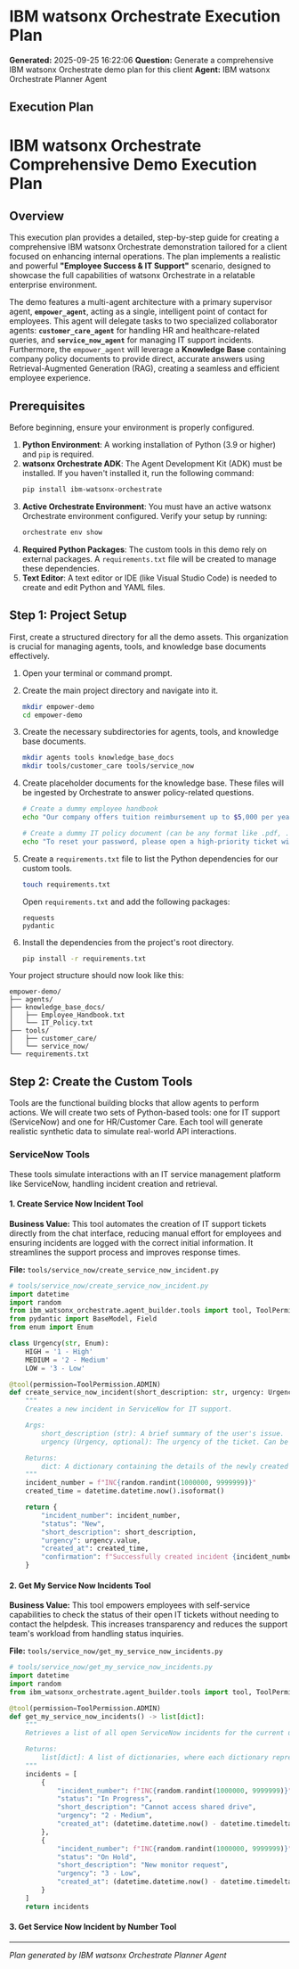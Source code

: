 # IBM watsonx Orchestrate Execution Plan

**Generated:** 2025-09-25 16:22:06
**Question:** Generate a comprehensive IBM watsonx Orchestrate demo plan for this client
**Agent:** IBM watsonx Orchestrate Planner Agent

## Execution Plan

# IBM watsonx Orchestrate Comprehensive Demo Execution Plan

## Overview

This execution plan provides a detailed, step-by-step guide for creating a comprehensive IBM watsonx Orchestrate demonstration tailored for a client focused on enhancing internal operations. The plan implements a realistic and powerful **"Employee Success & IT Support"** scenario, designed to showcase the full capabilities of watsonx Orchestrate in a relatable enterprise environment.

The demo features a multi-agent architecture with a primary supervisor agent, **`empower_agent`**, acting as a single, intelligent point of contact for employees. This agent will delegate tasks to two specialized collaborator agents: **`customer_care_agent`** for handling HR and healthcare-related queries, and **`service_now_agent`** for managing IT support incidents. Furthermore, the `empower_agent` will leverage a **Knowledge Base** containing company policy documents to provide direct, accurate answers using Retrieval-Augmented Generation (RAG), creating a seamless and efficient employee experience.

## Prerequisites

Before beginning, ensure your environment is properly configured.

1.  **Python Environment**: A working installation of Python (3.9 or higher) and `pip` is required.
2.  **watsonx Orchestrate ADK**: The Agent Development Kit (ADK) must be installed. If you haven't installed it, run the following command:
    ```bash
    pip install ibm-watsonx-orchestrate
    ```
3.  **Active Orchestrate Environment**: You must have an active watsonx Orchestrate environment configured. Verify your setup by running:
    ```bash
    orchestrate env show
    ```
4.  **Required Python Packages**: The custom tools in this demo rely on external packages. A `requirements.txt` file will be created to manage these dependencies.
5.  **Text Editor**: A text editor or IDE (like Visual Studio Code) is needed to create and edit Python and YAML files.

## Step 1: Project Setup

First, create a structured directory for all the demo assets. This organization is crucial for managing agents, tools, and knowledge base documents effectively.

1.  Open your terminal or command prompt.
2.  Create the main project directory and navigate into it.

    ```bash
    mkdir empower-demo
    cd empower-demo
    ```

3.  Create the necessary subdirectories for agents, tools, and knowledge base documents.

    ```bash
    mkdir agents tools knowledge_base_docs
    mkdir tools/customer_care tools/service_now
    ```

4.  Create placeholder documents for the knowledge base. These files will be ingested by Orchestrate to answer policy-related questions.

    ```bash
    # Create a dummy employee handbook
    echo "Our company offers tuition reimbursement up to $5,000 per year for approved courses. To be eligible, employees must be full-time and have completed at least one year of service. All courses must be related to the employee's current role or a potential future role within the company. Approval from the employee's manager is required before enrollment." > knowledge_base_docs/Employee_Handbook.txt

    # Create a dummy IT policy document (can be any format like .pdf, .txt, .docx)
    echo "To reset your password, please open a high-priority ticket with the IT department using the 'create ticket' command. For urgent system-wide outages, please contact the IT helpdesk directly via phone." > knowledge_base_docs/IT_Policy.txt
    ```

5.  Create a `requirements.txt` file to list the Python dependencies for our custom tools.

    ```bash
    touch requirements.txt
    ```
    Open `requirements.txt` and add the following packages:
    ```text
    requests
    pydantic
    ```
6.  Install the dependencies from the project's root directory.
    ```bash
    pip install -r requirements.txt
    ```

Your project structure should now look like this:

```
empower-demo/
├── agents/
├── knowledge_base_docs/
│   ├── Employee_Handbook.txt
│   └── IT_Policy.txt
├── tools/
│   ├── customer_care/
│   └── service_now/
└── requirements.txt
```

## Step 2: Create the Custom Tools

Tools are the functional building blocks that allow agents to perform actions. We will create two sets of Python-based tools: one for IT support (ServiceNow) and one for HR/Customer Care. Each tool will generate realistic synthetic data to simulate real-world API interactions.

### ServiceNow Tools

These tools simulate interactions with an IT service management platform like ServiceNow, handling incident creation and retrieval.

#### 1. Create Service Now Incident Tool
**Business Value:** This tool automates the creation of IT support tickets directly from the chat interface, reducing manual effort for employees and ensuring incidents are logged with the correct initial information. It streamlines the support process and improves response times.

**File:** `tools/service_now/create_service_now_incident.py`
```python
# tools/service_now/create_service_now_incident.py
import datetime
import random
from ibm_watsonx_orchestrate.agent_builder.tools import tool, ToolPermission
from pydantic import BaseModel, Field
from enum import Enum

class Urgency(str, Enum):
    HIGH = '1 - High'
    MEDIUM = '2 - Medium'
    LOW = '3 - Low'

@tool(permission=ToolPermission.ADMIN)
def create_service_now_incident(short_description: str, urgency: Urgency = Urgency.LOW) -> dict:
    """
    Creates a new incident in ServiceNow for IT support.

    Args:
        short_description (str): A brief summary of the user's issue.
        urgency (Urgency, optional): The urgency of the ticket. Can be one of "1 - High", "2 - Medium", or "3 - Low". Defaults to "3 - Low".

    Returns:
        dict: A dictionary containing the details of the newly created incident, including the incident number and status.
    """
    incident_number = f"INC{random.randint(1000000, 9999999)}"
    created_time = datetime.datetime.now().isoformat()

    return {
        "incident_number": incident_number,
        "status": "New",
        "short_description": short_description,
        "urgency": urgency.value,
        "created_at": created_time,
        "confirmation": f"Successfully created incident {incident_number}."
    }
```

#### 2. Get My Service Now Incidents Tool
**Business Value:** This tool empowers employees with self-service capabilities to check the status of their open IT tickets without needing to contact the helpdesk. This increases transparency and reduces the support team's workload from handling status inquiries.

**File:** `tools/service_now/get_my_service_now_incidents.py`
```python
# tools/service_now/get_my_service_now_incidents.py
import datetime
import random
from ibm_watsonx_orchestrate.agent_builder.tools import tool, ToolPermission

@tool(permission=ToolPermission.ADMIN)
def get_my_service_now_incidents() -> list[dict]:
    """
    Retrieves a list of all open ServiceNow incidents for the current user.

    Returns:
        list[dict]: A list of dictionaries, where each dictionary represents an open IT incident.
    """
    incidents = [
        {
            "incident_number": f"INC{random.randint(1000000, 9999999)}",
            "status": "In Progress",
            "short_description": "Cannot access shared drive",
            "urgency": "2 - Medium",
            "created_at": (datetime.datetime.now() - datetime.timedelta(days=2)).isoformat()
        },
        {
            "incident_number": f"INC{random.randint(1000000, 9999999)}",
            "status": "On Hold",
            "short_description": "New monitor request",
            "urgency": "3 - Low",
            "created_at": (datetime.datetime.now() - datetime.timedelta(days=5)).isoformat()
        }
    ]
    return incidents
```

#### 3. Get Service Now Incident by Number Tool

---
*Plan generated by IBM watsonx Orchestrate Planner Agent*
